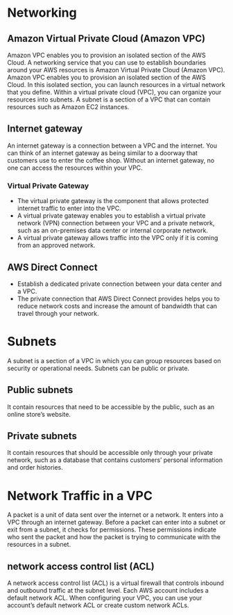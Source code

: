 # Networking
## Amazon Virtual Private Cloud (Amazon VPC)
Amazon VPC enables you to provision an isolated section of the AWS Cloud.
A networking service that you can use to establish boundaries around your AWS resources is Amazon Virtual Private Cloud (Amazon VPC).
Amazon VPC enables you to provision an isolated section of the AWS Cloud. In this isolated section, you can launch resources in a virtual network that you define. Within a virtual private cloud (VPC), you can organize your resources into subnets. A subnet is a section of a VPC that can contain resources such as Amazon EC2 instances.
## Internet gateway
An internet gateway is a connection between a VPC and the internet. You can think of an internet gateway as being similar to a doorway that customers use to enter the coffee shop. Without an internet gateway, no one can access the resources within your VPC.
### Virtual Private Gateway
- The virtual private gateway is the component that allows protected internet traffic to enter into the VPC.
- A virtual private gateway enables you to establish a virtual private network (VPN) connection between your VPC and a private network, such as an on-premises data center or internal corporate network.
-  A virtual private gateway allows traffic into the VPC only if it is coming from an approved network.
## AWS Direct Connect

- Establish a dedicated private connection between your data center and a VPC.  
- The private connection that AWS Direct Connect provides helps you to reduce network costs and increase the amount of bandwidth that can travel through your network.

# Subnets
A subnet is a section of a VPC in which you can group resources based on security or operational needs. Subnets can be public or private. 
## Public subnets 
It contain resources that need to be accessible by the public, such as an online store’s website.

## Private subnets 
It contain resources that should be accessible only through your private network, such as a database that contains customers’ personal information and order histories. 

# Network Traffic in a VPC
A packet is a unit of data sent over the internet or a network. 
It enters into a VPC through an internet gateway. Before a packet can enter into a subnet or exit from a subnet, it checks for permissions. These permissions indicate who sent the packet and how the packet is trying to communicate with the resources in a subnet.
## network access control list (ACL)
A network access control list (ACL) is a virtual firewall that controls inbound and outbound traffic at the subnet level.
Each AWS account includes a default network ACL. When configuring your VPC, you can use your account’s default network ACL or create custom network ACLs. 

